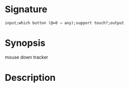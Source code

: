 # Signature
```vikid-signature
input;which button (@=0 ⇒ any);support touch?;output
```

# Synopsis
mouse down tracker

# Description
